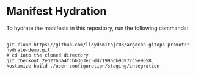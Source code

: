
# Manifest Hydration

To hydrate the manifests in this repository, run the following commands:

```shell

git clone https://github.com/lloydsmithjr03/argocon-gitops-promoter-hydrate-demo.git
# cd into the cloned directory
git checkout 2ed27b3a4fcbb363ec3dd71996cb9397cc5e9658
kustomize build ./user-configuration/staging/integration
```
